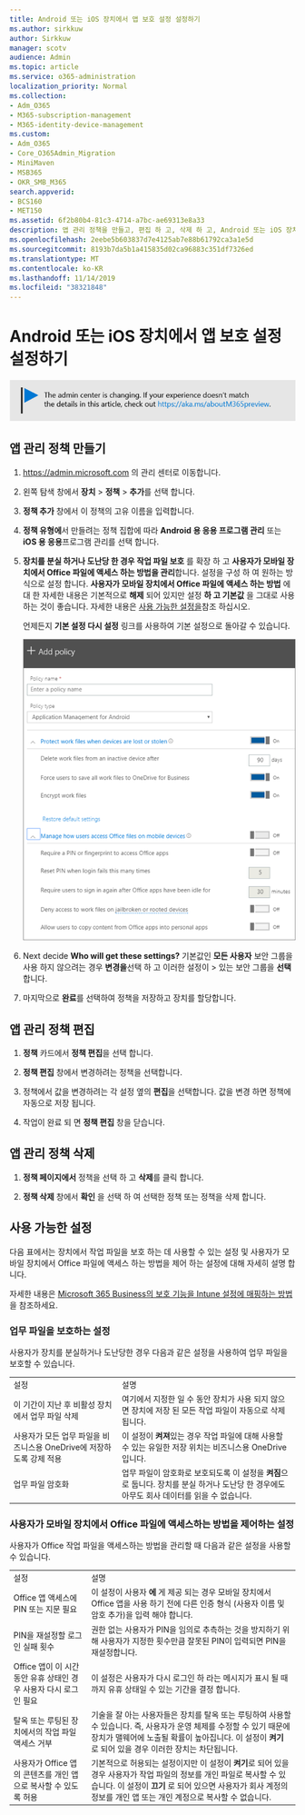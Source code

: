 ```yaml
---
title: Android 또는 iOS 장치에서 앱 보호 설정 설정하기
ms.author: sirkkuw
author: Sirkkuw
manager: scotv
audience: Admin
ms.topic: article
ms.service: o365-administration
localization_priority: Normal
ms.collection:
- Adm_O365
- M365-subscription-management
- M365-identity-device-management
ms.custom:
- Adm_O365
- Core_O365Admin_Migration
- MiniMaven
- MSB365
- OKR_SMB_M365
search.appverid:
- BCS160
- MET150
ms.assetid: 6f2b80b4-81c3-4714-a7bc-ae69313e8a33
description: 앱 관리 정책을 만들고, 편집 하 고, 삭제 하 고, Android 또는 iOS 장치에서 작업 파일을 보호 하는 방법을 알아봅니다.
ms.openlocfilehash: 2eebe5b603837d7e4125ab7e88b61792ca3a1e5d
ms.sourcegitcommit: 8193b7da5b1a415835d02ca96883c351df7326ed
ms.translationtype: MT
ms.contentlocale: ko-KR
ms.lasthandoff: 11/14/2019
ms.locfileid: "38321848"
---
```

# <a name="set-app-protection-settings-for-android-or-ios-devices"></a>Android 또는 iOS 장치에서 앱 보호 설정 설정하기

![를 https://aka.ms/aboutM365preview가리키는 배너입니다.](media/m365admincenterchanging.png)

## <a name="create-an-app-management-policy"></a>앱 관리 정책 만들기

1. <a href="https://go.microsoft.com/fwlink/p/?linkid=837890" target="_blank">https://admin.microsoft.com</a> 의 관리 센터로 이동합니다. 
    
2. 왼쪽 탐색 창에서 **장치** \> **정책** \> **추가**를 선택 합니다.
  
3. **정책 추가** 창에서 이 정책의 고유 이름을 입력합니다. 
    
4. **정책 유형에**서 만들려는 정책 집합에 따라 **Android 용 응용 프로그램 관리** 또는 **iOS 용 응용**프로그램 관리를 선택 합니다. 
    
5. **장치를 분실 하거나 도난당 한 경우 작업 파일 보호** 를 확장 하 고 **사용자가 모바일 장치에서 Office 파일에 액세스 하는 방법을 관리**합니다. 설정을 구성 하 여 원하는 방식으로 설정 합니다. **사용자가 모바일 장치에서 Office 파일에 액세스 하는 방법** 에 대 한 자세한 내용은 기본적으로 **해제** 되어 있지만 설정 **하 고 기본값** 을 그대로 사용 하는 것이 좋습니다. 자세한 내용은 [사용 가능한 설정을](#available-settings)참조 하십시오. 
    
    언제든지 **기본 설정 다시 설정** 링크를 사용하여 기본 설정으로 돌아갈 수 있습니다. 
    
    ![Screenshot of Create a policy with Application management for Android selected](media/eabbe06d-ac0a-4f3a-8630-68c808b1e662.png)
  
6. Next decide **Who will get these settings?** 기본값인 **모든 사용자** 보안 그룹을 사용 하지 않으려는 경우 **변경을**선택 하 고 이러한 설정이 \> 있는 보안 그룹을 **선택**합니다.
    
7. 마지막으로 **완료**를 선택하여 정책을 저장하고 장치를 할당합니다. 
    
## <a name="edit-an-app-management-policy"></a>앱 관리 정책 편집

1. **정책** 카드에서 **정책 편집**을 선택 합니다.
    
2. **정책 편집** 창에서 변경하려는 정책을 선택합니다. 
    
3. 정책에서 값을 변경하려는 각 설정 옆의 **편집**을 선택합니다. 값을 변경 하면 정책에 자동으로 저장 됩니다.
    
4. 작업이 완료 되 면 **정책 편집** 창을 닫습니다. 
    
## <a name="delete-an-app-management-policy"></a>앱 관리 정책 삭제

1. **정책 페이지에서** 정책을 선택 하 고 **삭제**를 클릭 합니다.
    
2. **정책 삭제** 창에서 **확인** 을 선택 하 여 선택한 정책 또는 정책을 삭제 합니다. 
    
## <a name="available-settings"></a>사용 가능한 설정

다음 표에서는 장치에서 작업 파일을 보호 하는 데 사용할 수 있는 설정 및 사용자가 모바일 장치에서 Office 파일에 액세스 하는 방법을 제어 하는 설정에 대해 자세히 설명 합니다.
  
 자세한 내용은 [Microsoft 365 Business의 보호 기능을 Intune 설정에 매핑하는 방법](map-protection-features-to-intune-settings.md)을 참조하세요. 
  
### <a name="settings-that-protect-work-files"></a>업무 파일을 보호하는 설정

사용자가 장치를 분실하거나 도난당한 경우 다음과 같은 설정을 사용하여 업무 파일을 보호할 수 있습니다.
  
|||
|:-----|:-----|
|설정  <br/> |설명  <br/> |
|이 기간이 지난 후 비활성 장치에서 업무 파일 삭제  <br/> |여기에서 지정한 일 수 동안 장치가 사용 되지 않으면 장치에 저장 된 모든 작업 파일이 자동으로 삭제 됩니다.  <br/> |
|사용자가 모든 업무 파일을 비즈니스용 OneDrive에 저장하도록 강제 적용  <br/> |이 설정이 **켜져**있는 경우 작업 파일에 대해 사용할 수 있는 유일한 저장 위치는 비즈니스용 OneDrive입니다.  <br/> |
|업무 파일 암호화  <br/> |업무 파일이 암호화로 보호되도록 이 설정을 **켜짐**으로 둡니다. 장치를 분실 하거나 도난당 한 경우에도 아무도 회사 데이터를 읽을 수 없습니다.  <br/> |
   
### <a name="settings-that-control-how-users-access-office-files-on-mobile-devices"></a>사용자가 모바일 장치에서 Office 파일에 액세스하는 방법을 제어하는 설정

사용자가 Office 작업 파일을 액세스하는 방법을 관리할 때 다음과 같은 설정을 사용할 수 있습니다.
  
|||
|:-----|:-----|
|설정  <br/> |설명  <br/> |
|Office 앱 액세스에 PIN 또는 지문 필요  <br/> |이 설정이 사용자 **에** 게 제공 되는 경우 모바일 장치에서 Office 앱을 사용 하기 전에 다른 인증 형식 (사용자 이름 및 암호 추가)을 입력 해야 합니다.<br/> |
|PIN을 재설정할 로그인 실패 횟수  <br/> |권한 없는 사용자가 PIN을 임의로 추측하는 것을 방지하기 위해 사용자가 지정한 횟수만큼 잘못된 PIN이 입력되면 PIN을 재설정합니다.  <br/> |
|Office 앱이 이 시간 동안 유휴 상태인 경우 사용자 다시 로그인 필요  <br/> |이 설정은 사용자가 다시 로그인 하 라는 메시지가 표시 될 때까지 유휴 상태일 수 있는 기간을 결정 합니다.  <br/> |
|탈옥 또는 루팅된 장치에서의 작업 파일 액세스 거부  <br/> |기술을 잘 아는 사용자들은 장치를 탈옥 또는 루팅하여 사용할 수 있습니다. 즉, 사용자가 운영 체제를 수정할 수 있기 때문에 장치가 맬웨어에 노출될 확률이 높아집니다. 이 설정이 **켜기** 로 되어 있을 경우 이러한 장치는 차단됩니다.  <br/> |
|사용자가 Office 앱의 콘텐츠를 개인 앱으로 복사할 수 있도록 허용  <br/> |기본적으로 허용되는 설정이지만 이 설정이 **켜기**로 되어 있을 경우 사용자가 작업 파일의 정보를 개인 파일로 복사할 수 있습니다. 이 설정이 **끄기** 로 되어 있으면 사용자가 회사 계정의 정보를 개인 앱 또는 개인 계정으로 복사할 수 없습니다.  <br/> |
